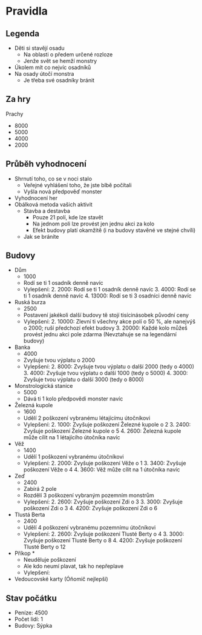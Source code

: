 # Pravidla

## Legenda

* Děti si stavějí osadu
  * Na oblasti o předem určené rozloze
  * Jenže svět se hemží monstry
* Úkolem mít co nejvíc osadníků
* Na osady útočí monstra
  * Je třeba své osadníky bránit

## Za hry

Prachy

* 8000
* 5000
* 4000
* 2000

## Průběh vyhodnocení

* Shrnutí toho, co se v noci stalo
  * Veřejné vyhlášení toho, že jste blbě počítali
  * Vyšla nová předpověď monster
* Vyhodnocení her
* Obálková metoda vašich aktivit
  * Stavba a destavba
    * Pouze 21 polí, kde lze stavět
    * Na jednom poli lze provést jen jednu akci za kolo
    * Efekt budovy platí okamžitě (i na budovy stavěné ve stejné chvíli)
  * Jak se bráníte

## Budovy

* Dům
  * 1000
  * Rodí se ti 1 osadník denně navíc
  * Vylepšení:
    2. 2000: Rodí se ti 1 osadník denně navíc
    3. 4000: Rodí se ti 1 osadník denně navíc
    4. 13000: Rodí se ti 3 osadníci denně navíc
* Ruská burza
  * 2500
  * Postavení jakékoli další budovy tě stojí tisícinásobek původní ceny
  * Vylepšení: 
    2. 10000: Zlevní ti všechny akce polí o 50 %, ale nanejvýš o 2000;
       ruší předchozí efekt budovy
    3. 20000: Každé kolo můžeš provést jednu akci pole zdarma
       (Nevztahuje se na legendární budovy)
* Banka
  * 4000
  * Zvyšuje tvou výplatu o 2000
  * Vylepšení: 
    2. 8000: Zvyšuje tvou výplatu o další 2000 (tedy o 4000)
    3. 4000: Zvyšuje tvou výplatu o další 1000 (tedy o 5000)
    4. 3000: Zvyšuje tvou výplatu o další 3000 (tedy o 8000)
* Monstrologická stanice
  * 5000
  * Dává ti 1 kolo předpovědi monster navíc
* Železná kupole
  * 1600
  * Udělí 2 poškození vybranému létajícímu útočníkovi
  * Vylepšení:
    2. 1000: Zvyšuje poškození Železné kupole o 2
    3. 2400: Zvyšuje poškození Železné kupole o 5
    4. 2600: Železná kupole může cílit na 1 létajícího útočníka navíc
* Věž
  * 1400
  * Udělí 1 poškození vybranému útočníkovi
  * Vylepšení:
    2. 2000: Zvyšuje poškození Věže o 1
    3. 3400: Zvyšuje poškození Věže o 4
    4. 3600: Věž může cílit na 1 útočníka navíc
* Zeď
  * 2400
  * Zabírá 2 pole
  * Rozdělí 3 poškození vybraným pozemním monstrům
  * Vylepšení: 
    2. 2600: Zvyšuje poškození Zdi o 3
    3. 3000: Zvyšuje poškození Zdi o 3
    4. 4200: Zvyšuje poškození Zdi o 6
* Tlustá Berta
  * 2400
  * Udělí 4 poškození vybranému pozemnímu útočníkovi
  * Vylepšení: 
    2. 2600: Zvyšuje poškození Tlusté Berty o 4
    3. 3000: Zvyšuje poškození Tlusté Berty o 8
    4. 4200: Zvyšuje poškození Tlusté Berty o 12
* Příkop
  * 
  * Neuděluje poškození
  * Ale kdo neumí plavat, tak ho nepřeplave
  * Vylepšení: 
* Vedoucovské karty (Óňomič nejlepší)

## Stav počátku

* Peníze: 4500
* Počet lidí: 1
* Budovy: Sýpka
